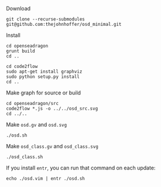 Download

```
git clone --recurse-submodules git@github.com:thejohnhoffer/osd_minimal.git
```

Install

```
cd openseadragon
grunt build
cd ..
```

```
cd code2flow
sudo apt-get install graphviz
sudo python setup.py install
cd ..
```

Make graph for source or build

```
cd openseadragon/src
code2flow *.js -o ../../osd_src.svg
cd ../..
```

Make `osd.gv` and `osd.svg`

```
./osd.sh
```

Make `osd_class.gv` and `osd_class.svg`

```
./osd_class.sh
```

If you install `entr`, you can run that command on each update:

```
echo ./osd.vim | entr ./osd.sh
```

